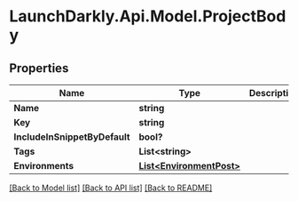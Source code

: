 # LaunchDarkly.Api.Model.ProjectBody
## Properties

Name | Type | Description | Notes
------------ | ------------- | ------------- | -------------
**Name** | **string** |  | 
**Key** | **string** |  | 
**IncludeInSnippetByDefault** | **bool?** |  | [optional] 
**Tags** | **List&lt;string&gt;** |  | [optional] 
**Environments** | [**List&lt;EnvironmentPost&gt;**](EnvironmentPost.md) |  | [optional] 

[[Back to Model list]](../README.md#documentation-for-models) [[Back to API list]](../README.md#documentation-for-api-endpoints) [[Back to README]](../README.md)

